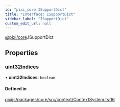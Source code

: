 ```yaml
---
id: "pixi_core.ISupportDict"
title: "Interface: ISupportDict"
sidebar_label: "ISupportDict"
custom_edit_url: null
---
```


[@pixi/core](../modules/pixi_core.md).ISupportDict

## Properties

### uint32Indices

• **uint32Indices**: `boolean`

#### Defined in

[pixijs/packages/core/src/context/ContextSystem.ts:16](https://github.com/pixijs/pixijs/blob/2194fe5c5/packages/core/src/context/ContextSystem.ts#L16)
